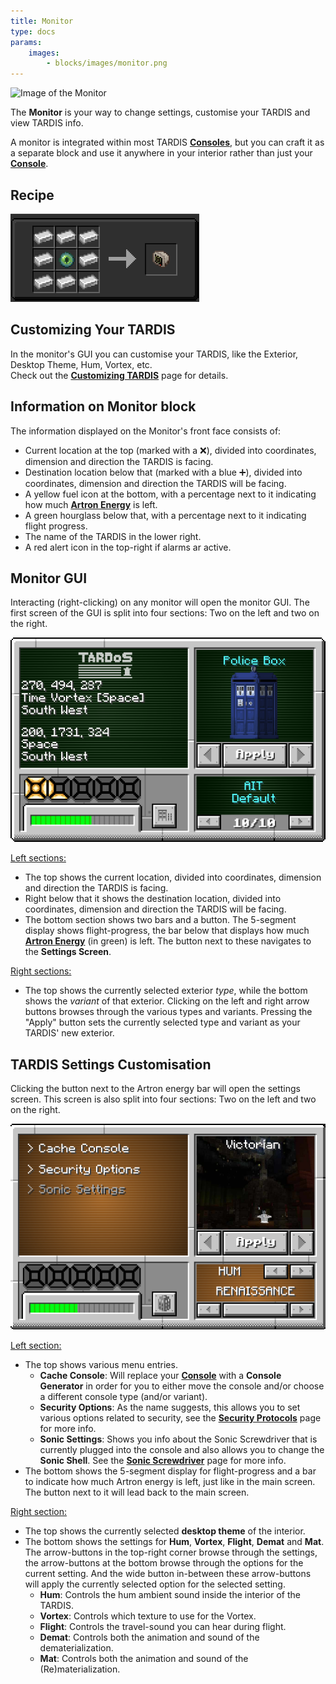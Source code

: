 ```yaml
---
title: Monitor
type: docs
params:
    images:
        - blocks/images/monitor.png
---
```


![Image of the Monitor](./images/monitor.png)

The **Monitor** is your way to change settings, customise your TARDIS and view TARDIS info.

A monitor is integrated within most TARDIS [**Consoles**](./console), but you can craft it as a separate block and use it anywhere in your interior rather than just your [**Console**](./console).

## Recipe
![Image of the recipe](./images/monitor/recipe.png)

## Customizing Your TARDIS
In the monitor's GUI you can customise your TARDIS, like the Exterior, Desktop Theme, Hum, Vortex, etc.
<br>Check out the [**Customizing TARDIS**](../mechanics/tardis/customizing) page for details.

## Information on Monitor block
The information displayed on the Monitor's front face consists of:
- Current location at the top (marked with a ❌), divided into coordinates, dimension and direction the TARDIS is facing.
- Destination location below that (marked with a blue ➕), divided into coordinates, dimension and direction the TARDIS will be facing.
- A yellow fuel icon at the bottom, with a percentage next to it indicating how much [**Artron Energy**](../mechanics/artron) is left.
- A green hourglass below that, with a percentage next to it indicating flight progress.
- The name of the TARDIS in the lower right.
- A red alert icon in the top-right if alarms ar active.

## Monitor GUI
Interacting (right-clicking) on any monitor will open the monitor GUI.
The first screen of the GUI is split into four sections: Two on the left and two on the right.

![Image of the Monitor menu](./images/monitor/screen.png)

<ins>Left sections:</ins>
- The top shows the current location, divided into coordinates, dimension and direction the TARDIS is facing.
- Right below that it shows the destination location, divided into coordinates, dimension and direction the TARDIS will be facing.
- The bottom section shows two bars and a button. The 5-segment display shows flight-progress, the bar below that displays how much [**Artron Energy**](../mechanics/artron) (in green) is left. The button next to these navigates to the **Settings Screen**.

<ins>Right sections:</ins>
- The top shows the currently selected exterior *type*, while the bottom shows the *variant* of that exterior. Clicking on the left and right arrow buttons browses through the various types and variants. Pressing the "Apply" button sets the currently selected type and variant as your TARDIS' new exterior.

## TARDIS Settings Customisation
Clicking the button next to the Artron energy bar will open the settings screen.
This screen is also split into four sections: Two on the left and two on the right.

![Image of the settings](./images/monitor/settings.png)

<ins>Left section:</ins>
- The top shows various menu entries.
  - **Cache Console**: Will replace your [**Console**](./console) with a **Console Generator** in order for you to either move the console and/or choose a different console type (and/or variant).
  - **Security Options**: As the name suggests, this allows you to set various options related to security, see the [**Security Protocols**](../mechanics/tardis/security) page for more info.
  - **Sonic Settings**: Shows you info about the Sonic Screwdriver that is currently plugged into the console and also allows you to change the **Sonic Shell**. See the [**Sonic Screwdriver**](../items/sonic) page for more info.
- The bottom shows the 5-segment display for flight-progress and a bar to indicate how much Artron energy is left, just like in the main screen.<br>The button next to it will lead back to the main screen.

<ins>Right section:</ins>
- The top shows the currently selected **desktop theme** of the interior.
- The bottom shows the settings for **Hum**, **Vortex**, **Flight**, **Demat** and **Mat**.<br>The arrow-buttons in the top-right corner browse through the settings, the arrow-buttons at the bottom browse through the options for the current setting. And the wide button in-between these arrow-buttons will apply the currently selected option for the selected setting.
  - **Hum**: Controls the hum ambient sound inside the interior of the TARDIS.
  - **Vortex**: Controls which texture to use for the Vortex.
  - **Flight**: Controls the travel-sound you can hear during flight.
  - **Demat**: Controls both the animation and sound of the dematerialization.
  - **Mat**: Controls both the animation and sound of the (Re)materialization.
